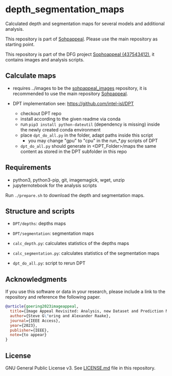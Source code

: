 # depth_segmentation_maps

Calculated depth and segmentation maps for several models and additional analysis.

This repository is part of [Sohpappeal](https://github.com/Telecommunication-Telemedia-Assessment/sophoappeal).
Please use the main repository as starting point.

This repository is part of the DFG project [Sophoappeal (437543412)](https://www.tu-ilmenau.de/universitaet/fakultaeten/fakultaet-elektrotechnik-und-informationstechnik/profil/institute-und-fachgebiete/fachgebiet-audiovisuelle-technik/forschung/dfg-projekt-sophoappeal), it contains images and analysis scripts.

## Calculate maps
* requires ../images to be the [sohpappeal_images](https://github.com/Telecommunication-Telemedia-Assessment/sophoappeal_images) repository, it is recommended to use the main repository [Sohpappeal](https://github.com/Telecommunication-Telemedia-Assessment/sophoappeal).

* DPT implementation see: https://github.com/intel-isl/DPT
    * checkout DPT repo
    * install according to the given readme via conda
    * run `pip3 install python-dateutil` (dependency is missing) inside the newly created conda environment
    * place `dpt_do_all.py` in the folder, adapt paths inside this script
        * you may change "gpu" to "cpu" in the run_*.py scripts of DPT
    * `dpt_do_all.py` should generate in <DPT_Folder>/maps the same content as stored in the DPT subfolder in this repo



## Requirements

* python3, python3-pip, git, imagemagick, wget, unzip
* jupyternotebook for the analysis scripts

Run `./prepare.sh` to download the depth and segmentation maps.


## Structure and scripts


* `DPT/depths`: depths maps
* `DPT/segmentation`: segmentation maps

* `calc_depth.py`: calculates statistics of the depths maps
* `calc_segmentation.py`: calculates statistics of the segmentation maps
* `dpt_do_all.py`: script to rerun DPT



## Acknowledgments

If you use this software or data in your research, please include a link to the repository and reference the following paper.

```bibtex
@article{goering2023imageappeal,
  title={Image Appeal Revisited: Analysis, new Dataset and Prediction Models},
  author={Steve G\"oring and Alexander Raake},
  journal={IEEE Access},
  year={2023},
  publisher={IEEE},
  note={to appear}
}
```

## License
GNU General Public License v3. See [LICENSE.md](./LICENSE.md) file in this repository.
